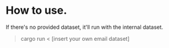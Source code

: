
# How to use.

If there's no provided dataset, it'll run with the internal dataset.

> cargo run < [insert your own email dataset]
